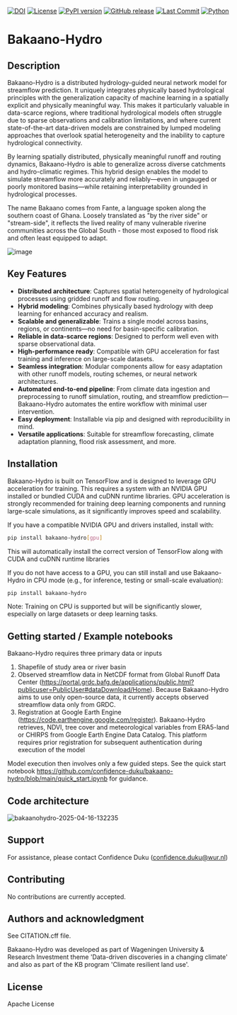 
[![DOI](https://zenodo.org/badge/923830097.svg)](https://doi.org/10.5194/egusphere-2025-1633) [![License](https://img.shields.io/github/license/confidence-duku/bakaano-hydro.svg)](https://github.com/confidence-duku/bakaano-hydro/blob/main/LICENSE) [![PyPI version](https://badge.fury.io/py/bakaano-hydro.svg)](https://pypi.org/project/bakaano-hydro/)
 [![GitHub release](https://img.shields.io/github/v/release/confidence-duku/bakaano-hydro.svg)](https://github.com/confidence-duku/bakaano-hydro/releases) [![Last Commit](https://img.shields.io/github/last-commit/confidence-duku/bakaano-hydro.svg)](https://github.com/confidence-duku/bakaano-hydro/commits/main) [![Python](https://img.shields.io/badge/python-3.8+-blue.svg)](https://www.python.org/) 


# Bakaano-Hydro

## Description

Bakaano-Hydro is a distributed hydrology-guided neural network model for streamflow prediction. It uniquely integrates physically based hydrological principles with the generalization capacity of machine learning in a spatially explicit and physically meaningful way. This makes it particularly valuable in data-scarce regions, where traditional hydrological models often struggle due to sparse observations and calibration limitations, and where current state-of-the-art data-driven models are constrained by lumped modeling approaches that overlook spatial heterogeneity and the inability to capture hydrological connectivity. 

By learning spatially distributed, physically meaningful runoff and routing dynamics, Bakaano-Hydro is able to generalize across diverse catchments and hydro-climatic regimes. This hybrid design enables the model to simulate streamflow more accurately and reliably—even in ungauged or poorly monitored basins—while retaining interpretability grounded in hydrological processes.

The name Bakaano comes from Fante, a language spoken along the southern coast of Ghana. Loosely translated as "by the river side" or "stream-side", it reflects the  lived reality of many vulnerable riverine communities across the Global South - those most exposed to flood risk and often least equipped to adapt.

![image](https://github.com/user-attachments/assets/8cc1a447-c625-4278-924c-1697e6d10fbf)

## Key Features
- **Distributed architecture**: Captures spatial heterogeneity of hydrological processes using gridded runoff and flow routing.
- **Hybrid modeling**: Combines physically based hydrology with deep learning for enhanced accuracy and realism.
- **Scalable and generalizable**: Trains a single model across basins, regions, or continents—no need for basin-specific calibration.
- **Reliable in data-scarce regions**: Designed to perform well even with sparse observational data.
- **High-performance ready**: Compatible with GPU acceleration for fast training and inference on large-scale datasets.
- **Seamless integration**: Modular components allow for easy adaptation with other runoff models, routing schemes, or neural network architectures.
- **Automated end-to-end pipeline**: From climate data ingestion and preprocessing to runoff simulation, routing, and streamflow prediction—Bakaano-Hydro automates the entire workflow with minimal user intervention.
- **Easy deployment**: Installable via pip and designed with reproducibility in mind.
- **Versatile applications**: Suitable for streamflow forecasting, climate adaptation planning, flood risk assessment, and more.

## Installation

Bakaano-Hydro is built on TensorFlow and is designed to leverage GPU acceleration for training. This requires a system with an NVIDIA GPU installed or bundled CUDA and cuDNN runtime libraries.
GPU acceleration is strongly recommended for training deep learning components and running large-scale simulations, as it significantly improves speed and scalability.

If you have a compatible NVIDIA GPU and drivers installed, install with:

```bash
pip install bakaano-hydro[gpu]
```

This will automatically install the correct version of TensorFlow along with CUDA and cuDNN runtime libraries

If you do not have access to a GPU, you can still install and use Bakaano-Hydro in CPU mode (e.g., for inference, testing or small-scale evaluation):

```bash
pip install bakaano-hydro
```

Note: Training on CPU is supported but will be significantly slower, especially on large datasets or deep learning tasks.

## Getting started / Example notebooks

Bakaano-Hydro requires three primary data or inputs

1. Shapefile of study area or river basin
2. Observed streamflow data in NetCDF format from Global Runoff Data Center (<https://portal.grdc.bafg.de/applications/public.html?publicuser=PublicUser#dataDownload/Home>). Because Bakaano-Hydro aims to use only open-source data, it currently accepts observed streamflow data only from GRDC.
3. Registration at Google Earth Engine (<https://code.earthengine.google.com/register>). Bakaano-Hydro retrieves, NDVI, tree cover and meteorological variables from ERA5-land or CHIRPS from Google Earth Engine Data Catalog. This platform requires prior registration for subsequent authentication during execution of the model

Model execution then involves only a few guided steps. See the quick start notebook <https://github.com/confidence-duku/bakaano-hydro/blob/main/quick_start.ipynb> for guidance.

## Code architecture

![bakaanohydro-2025-04-16-132235](https://github.com/user-attachments/assets/4a98f643-b703-4352-bfd7-3d4d13e9fdfe)

## Support

For assistance, please contact Confidence Duku (<confidence.duku@wur.nl>)

## Contributing

No contributions are currently accepted.

## Authors and acknowledgment

See CITATION.cff file.

Bakaano-Hydro was developed as part of Wageningen University & Research Investment theme 'Data-driven discoveries in a changing climate' and also as part of the KB program 'Climate resilient land use'.

## License

Apache License
